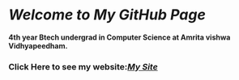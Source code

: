 # _Welcome to My GitHub Page_
**4th year Btech undergrad in Computer Science at Amrita vishwa Vidhyapeedham.** 
### Click Here to see my website:_[My Site](https://adithyanair-resume.pages.dev/)_
